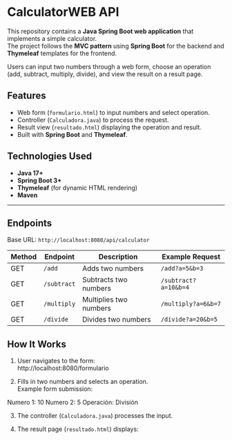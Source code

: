 # CalculatorWEB API 

This repository contains a **Java Spring Boot web application** that implements a simple calculator.  
The project follows the **MVC pattern** using **Spring Boot** for the backend and **Thymeleaf** templates for the frontend.  

Users can input two numbers through a web form, choose an operation (add, subtract, multiply, divide), and view the result on a result page.

## Features

- Web form (`formulario.html`) to input numbers and select operation.
- Controller (`Calculadora.java`) to process the request.
- Result view (`resultado.html`) displaying the operation and result.
- Built with **Spring Boot** and **Thymeleaf**.

## Technologies Used

- **Java 17+**
- **Spring Boot 3+**
- **Thymeleaf** (for dynamic HTML rendering)
- **Maven**

---

## Endpoints

Base URL: `http://localhost:8080/api/calculator`

| Method | Endpoint       | Description                 | Example Request |
|--------|---------------|-----------------------------|-----------------|
| GET    | `/add`        | Adds two numbers            | `/add?a=5&b=3` |
| GET    | `/subtract`   | Subtracts two numbers       | `/subtract?a=10&b=4` |
| GET    | `/multiply`   | Multiplies two numbers      | `/multiply?a=6&b=7` |
| GET    | `/divide`     | Divides two numbers         | `/divide?a=20&b=5` |

## How It Works

1. User navigates to the form:  
http://localhost:8080/formulario

2. Fills in two numbers and selects an operation.  
Example form submission:

Numero 1: 10
Numero 2: 5
Operación: División

3. The controller (`Calculadora.java`) processes the input.

4. The result page (`resultado.html`) displays:  



